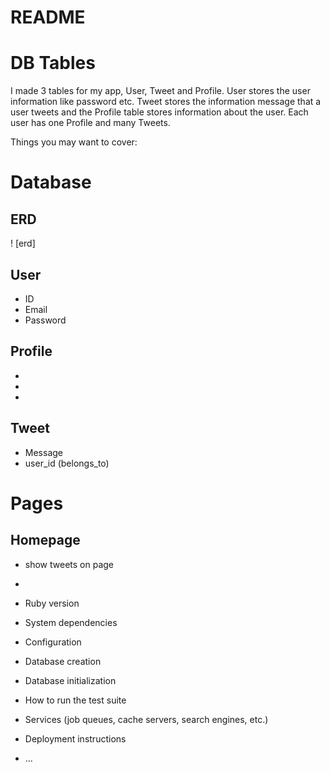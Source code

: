 # README

# DB Tables
I made 3 tables for my app, User, Tweet and Profile. User stores the user information like password etc. Tweet stores the information message that a user tweets and the Profile table stores information about the user. Each user has one Profile and many Tweets.

Things you may want to cover:
# Database
## ERD
! [erd]


## User
 - ID
 - Email
 - Password

## Profile
- 
- 
- 
## Tweet
- Message
- user_id (belongs_to)

# Pages
## Homepage
- show tweets on page

- 
* Ruby version

* System dependencies

* Configuration

* Database creation

* Database initialization

* How to run the test suite

* Services (job queues, cache servers, search engines, etc.)

* Deployment instructions

* ...
